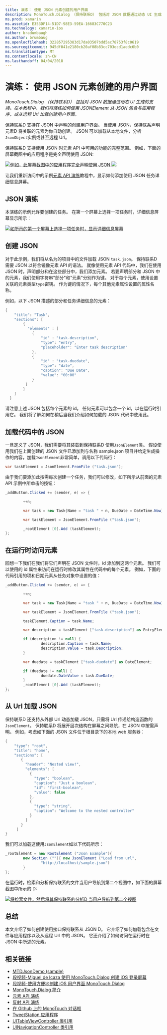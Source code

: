```yaml
---
title: 演练： 使用 JSON 元素创建的用户界面
description: MonoTouch.Dialog （保持联系D） 包括对 JSON 数据通过动态 UI 生成的支持。 在本教程中，我们将演练如何使用 JSONElement 从 JSON 包含与应用程序，或从远程 Url 加载创建用户界面。
ms.prod: xamarin
ms.assetid: E353DF14-51D7-98E3-59EA-16683C770C23
ms.technology: xamarin-ios
author: bradumbaugh
ms.author: brumbaug
ms.openlocfilehash: 322857295383d17da03507bdd5ac78753f8c0619
ms.sourcegitcommit: 945df041e2180cb20af08b83cc703ecd1aedc6b0
ms.translationtype: MT
ms.contentlocale: zh-CN
ms.lasthandoff: 04/04/2018
---
```

# <a name="walkthrough-using-a-json-element-to-create-a-user-interface"></a>演练： 使用 JSON 元素创建的用户界面

_MonoTouch.Dialog （保持联系D） 包括对 JSON 数据通过动态 UI 生成的支持。在本教程中，我们将演练如何使用 JSONElement 从 JSON 包含与应用程序，或从远程 Url 加载创建用户界面。_


保持联系D 支持在 JSON 中声明的创建用户界面。 当使用 JSON，保持联系声明元素D 将关联的元素为你自动创建。 JSON 可以加载从本地文件，分析`JsonObject`实例或甚至远程 Url。

保持联系D 支持使用 JSON 时元素 API 中可用的功能的完整范围。 例如，下面的屏幕截图中的应用程序是完全声明使用 JSON:

[![](json-element-walkthrough-images/01-load-from-file.png "例如，此屏幕截图中的应用程序完全声明使用 JSON") ](json-element-walkthrough-images/01-load-from-file.png#lightbox) [ ![ ](json-element-walkthrough-images/01-load-from-file.png "例如，此屏幕截图中的应用程序完全使用声明JSON")](json-element-walkthrough-images/01-load-from-file.png#lightbox)

让我们重新访问中的示例[元素 API 演练](~/ios/user-interface/monotouch.dialog/elements-api-walkthrough.md)教程中，显示如何添加使用 JSON 任务详细信息屏幕。

## <a name="json-walkthrough"></a>JSON 演练

本演练的示例允许要创建的任务。 在第一个屏幕上选择一项任务时，详细信息屏幕显示所示：

 [![](json-element-walkthrough-images/03-task-list.png "如所示的第一个屏幕上选择一项任务时，显示详细信息屏幕")](json-element-walkthrough-images/03-task-list.png#lightbox)

## <a name="creating-the-json"></a>创建 JSON

对于此示例，我们将从名为的项目中的文件加载 JSON `task.json`。 保持联系D 需要 JSON 以符合镜像元素 API 的语法。 就像使用元素 API 代码中，我们在使用 JSON 时，声明部分和在这些部分中，我们添加元素。 若要声明部分和 JSON 中的元素，我们使用字符串"部分"和"元素"分别作为键。 对于每个元素，使用设置关联的元素类型`type`密钥。 作为键的情况下，每个其他元素属性设置的属性名称。

例如，以下 JSON 描述的部分和任务详细信息的元素：

```csharp
{
    "title": "Task",
    "sections": [
        {
          "elements" : [
            {
                "id" : "task-description",
                "type": "entry",
                "placeholder": "Enter task description"
            },
            {
                "id" : "task-duedate",
                "type": "date",
                "caption": "Due Date",
                "value": "00:00"
            }
         ]
        }
    ]
  }
```

请注意上述 JSON 包括每个元素的 id。 任何元素可以包含一个 id，以在运行时引用它。 我们将了解如何在稍后当我们介绍如何加载的 JSON 代码中使用此。

 <a name="Loading_the_JSON_in_Code" />


## <a name="loading-the-json-in-code"></a>加载代码中的 JSON

一旦定义了 JSON，我们需要将其装载到保持联系D 使用`JsonElement`类。 假设使用我们在上面创建的 JSON 文件已添加到与名称 sample.json 项目并给定生成操作的内容，加载`JsonElement`非常简单，调用以下代码行：

```csharp
var taskElement = JsonElement.FromFile ("task.json");
```

由于我们要添加此按需每次创建一个任务，我们可以修改，如下所示从前面的元素 API 示例中所单击的按钮：

```csharp
_addButton.Clicked += (sender, e) => {

        ++n;

        var task = new Task{Name = "task " + n, DueDate = DateTime.Now};

        var taskElement = JsonElement.FromFile ("task.json");

        _rootElement [0].Add (taskElement);
};
```

 <a name="Accessing_Elements_at_Runtime" />


## <a name="accessing-elements-at-runtime"></a>在运行时访问元素

回想一下我们在我们将它们声明在 JSON 文件时，id 添加到这两个元素。 我们可以使用的 id 属性来访问在运行时修改其属性在代码中的每个元素。 例如，下面的代码引用的项和日期元素从任务对象中设置的值：

```csharp
_addButton.Clicked += (sender, e) => {

        ++n;

        var task = new Task{Name = "task " + n, DueDate = DateTime.Now};

        var taskElement = JsonElement.FromFile ("task.json");

        taskElement.Caption = task.Name;

        var description = taskElement ["task-description"] as EntryElement;

        if (description != null) {
                description.Caption = task.Name;
                description.Value = task.Description;       
        }

        var duedate = taskElement ["task-duedate"] as DateElement;

        if (duedate != null) {                
                duedate.DateValue = task.DueDate;
        }
        _rootElement [0].Add (taskElement);
};
```

 <a name="Loading_JSON_from_a_Url" />


## <a name="loading-json-from-a-url"></a>从 Url 加载 JSON

保持联系D 还支持从外部 Url 动态加载 JSON，只需将 Url 传递给构造函数的`JsonElement`。 保持联系D 将展开层次结构在屏幕之间导航，在 JSON 中按需声明。 例如，考虑如下面的 JSON 文件位于根目录下的本地 web 服务器：

```csharp
{
    "type": "root",
    "title": "home",
    "sections": [
       {
         "header": "Nested view!",
         "elements": [
           {
             "type": "boolean",
             "caption": "Just a boolean",
             "id": "first-boolean",
             "value": false
           },
           {
             "type": "string",
             "caption": "Welcome to the nested controller"
           }
         ]
       }
     ]
}
```

我们可以加载这使用`JsonElement`如以下代码所示：

```csharp
_rootElement = new RootElement ("Json Example"){
        new Section (""){ new JsonElement ("Load from url",
                "http://localhost/sample.json")
        }
};
```

在运行时，检索和分析保持联系的文件当用户导航到第二个视图中，如下面的屏幕截图中所示的 D:

 [![](json-element-walkthrough-images/04-json-web-example.png "将检索文件，然后将其保持联系的分析D 当用户导航到第二个视图")](json-element-walkthrough-images/04-json-web-example.png#lightbox)

 <a name="Summary" />


## <a name="summary"></a>总结

本文介绍了如何创建使用接口保持联系从 JSON D。 它介绍了如何加载包含在文件与应用程序以及从远程 Url 中的 JSON。 它还介绍了如何访问在运行时在 JSON 中所述的元素。


## <a name="related-links"></a>相关链接

- [MTDJsonDemo (sample)](https://developer.xamarin.com/samples/MTDJsonDemo/)
- [段视频-Miguel de Icaza 使用 MonoTouch.Dialog 创建 iOS 登录屏幕](http://youtu.be/3butqB1EG0c)
- [段视频-使用方便地创建 iOS 用户界面 MonoTouch.Dialog](http://youtu.be/j7OC5r8ZkYg)
- [MonoTouch.Dialog 简介](~/ios/user-interface/monotouch.dialog/index.md)
- [元素 API 演练](~/ios/user-interface/monotouch.dialog/elements-api-walkthrough.md)
- [反射 API 演练](~/ios/user-interface/monotouch.dialog/reflection-api-walkthrough.md)
- [在 Github 上的 MonoTouch 对话框](https://github.com/migueldeicaza/MonoTouch.Dialog)
- [TweetStation 应用程序](https://github.com/migueldeicaza/TweetStation)
- [UITableViewController 类引用](http://developer.apple.com/library/ios/#DOCUMENTATION/UIKit/Reference/UITableViewController_Class/Reference/Reference.html)
- [UINavigationController 类引用](http://developer.apple.com/library/ios/#documentation/UIKit/Reference/UINavigationController_Class/Reference/Reference.html)

